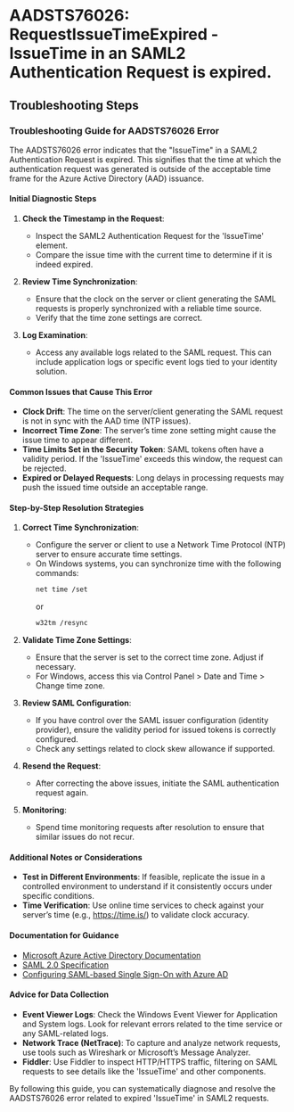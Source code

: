 
# AADSTS76026: RequestIssueTimeExpired - IssueTime in an SAML2 Authentication Request is expired.


## Troubleshooting Steps
### Troubleshooting Guide for AADSTS76026 Error

The AADSTS76026 error indicates that the "IssueTime" in a SAML2 Authentication Request is expired. This signifies that the time at which the authentication request was generated is outside of the acceptable time frame for the Azure Active Directory (AAD) issuance.

#### Initial Diagnostic Steps
1. **Check the Timestamp in the Request**:
   - Inspect the SAML2 Authentication Request for the 'IssueTime' element.
   - Compare the issue time with the current time to determine if it is indeed expired.

2. **Review Time Synchronization**:
   - Ensure that the clock on the server or client generating the SAML requests is properly synchronized with a reliable time source.
   - Verify that the time zone settings are correct.

3. **Log Examination**:
   - Access any available logs related to the SAML request. This can include application logs or specific event logs tied to your identity solution.

#### Common Issues that Cause This Error
- **Clock Drift**: The time on the server/client generating the SAML request is not in sync with the AAD time (NTP issues).
- **Incorrect Time Zone**: The server’s time zone setting might cause the issue time to appear different.
- **Time Limits Set in the Security Token**: SAML tokens often have a validity period. If the 'IssueTime' exceeds this window, the request can be rejected.
- **Expired or Delayed Requests**: Long delays in processing requests may push the issued time outside an acceptable range.

#### Step-by-Step Resolution Strategies
1. **Correct Time Synchronization**:
   - Configure the server or client to use a Network Time Protocol (NTP) server to ensure accurate time settings.
   - On Windows systems, you can synchronize time with the following commands:
     ```bash
     net time /set
     ```
     or
     ```bash
     w32tm /resync
     ```

2. **Validate Time Zone Settings**:
   - Ensure that the server is set to the correct time zone. Adjust if necessary.
   - For Windows, access this via Control Panel > Date and Time > Change time zone.

3. **Review SAML Configuration**:
   - If you have control over the SAML issuer configuration (identity provider), ensure the validity period for issued tokens is correctly configured.
   - Check any settings related to clock skew allowance if supported.

4. **Resend the Request**:
   - After correcting the above issues, initiate the SAML authentication request again.

5. **Monitoring**:
   - Spend time monitoring requests after resolution to ensure that similar issues do not recur.

#### Additional Notes or Considerations
- **Test in Different Environments**: If feasible, replicate the issue in a controlled environment to understand if it consistently occurs under specific conditions.
- **Time Verification**: Use online time services to check against your server’s time (e.g., https://time.is/) to validate clock accuracy.

#### Documentation for Guidance
- [Microsoft Azure Active Directory Documentation](https://learn.microsoft.com/en-us/azure/active-directory/)
- [SAML 2.0 Specification](https://docs.oasis-open.org/security/saml/v2.0/saml-core-2.0-os.pdf)
- [Configuring SAML-based Single Sign-On with Azure AD](https://learn.microsoft.com/en-us/azure/active-directory/develop/active-directory-saml-protocol)

#### Advice for Data Collection
- **Event Viewer Logs**: Check the Windows Event Viewer for Application and System logs. Look for relevant errors related to the time service or any SAML-related logs.
- **Network Trace (NetTrace)**: To capture and analyze network requests, use tools such as Wireshark or Microsoft’s Message Analyzer.
- **Fiddler**: Use Fiddler to inspect HTTP/HTTPS traffic, filtering on SAML requests to see details like the 'IssueTime' and other components.

By following this guide, you can systematically diagnose and resolve the AADSTS76026 error related to expired 'IssueTime' in SAML2 requests.